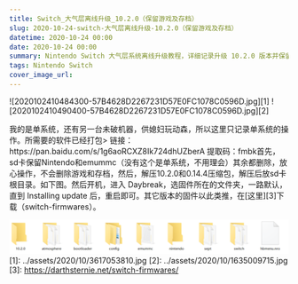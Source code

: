 ```yaml
---
title: Switch_大气层离线升级_10.2.0（保留游戏及存档）
slug: 2020-10-24-switch-大气层离线升级-10.2.0（保留游戏及存档）
datetime: 2020-10-24 00:00
date: 2020-10-24 00:00
summary: Nintendo Switch 大气层系统离线升级教程，详细记录升级 10.2.0 版本并保留游戏及存档的完整步骤。
tags: Nintendo Switch
cover_image_url: 
---
```

![2020102410484300-57B4628D2267231D57E0FC1078C0596D.jpg][1]
![2020102410490400-57B4628D2267231D57E0FC1078C0596D.jpg][2]
<!--more-->我的是单系统，还有另一台未破机器，供媳妇玩动森，所以这里只记录单系统的操作。所需要的软件已经打包> 链接：https://pan.baidu.com/s/1g6aoRCXZ8Ik724dhUZberA  提取码：fmbk首先，sd卡保留Nintendo和emummc（没有这个是单系统，不用理会）其余都删除，放心操作，不会删除游戏和存档，然后，解压10.2.0和0.14.4压缩包，解压后放sd卡根目录。如下图。然后开机，进入 Daybreak，选固件所在的文件夹，一路默认，直到 Installing update 后，重启即可。其它版本的固件以此类推，在[这里][3]下载（switch-firmwares）。
![93301-2jd4rffyras.png](../assets/2020/10/643485913.png)
  [1]: ../assets/2020/10/3617053810.jpg
  [2]: ../assets/2020/10/1635009715.jpg
  [3]: https://darthsternie.net/switch-firmwares/